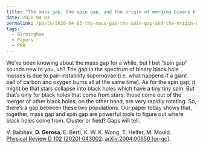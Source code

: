 ```yaml
---
title: "The mass gap, the spin gap, and the origin of merging binary black holes"
date: 2020-04-03
permalink: /posts/2020-04-03-the-mass-gap-the-spin-gap-and-the-origin-of-merging-binary-black-holes
tags:
  - Birmingham
  - Papers
  - PRD
---
```


We’ve been knowing about the mass gap for a while, but I bet “spin gap” sounds new to you, uh? The gap in the spectrum of binary black hole masses is due to pair-instability supernovae (i.e. what happens if a giant ball of carbon and oxygen burns all at the same time). As for the spin gap, it might be that stars collapse into black holes which have a tiny tiny spin. But that’s only for black holes that come from stars: those come out of the merger of other black holes, on the other hand, are very rapidly rotating. So, there’s a gap between these two populations. Our paper today shows that, together, mass gap and spin gap are powerful tools to figure out where black holes come from. Cluster or field? Gaps will tell.

V. Baibhav, **D. Gerosa**, E. Berti, K. W. K. Wong, T. Helfer, M. Mould.\
[Physical Review D 102 (2020) 043002](https://journals.aps.org/prd/abstract/10.1103/PhysRevD.102.043002). [arXiv:2004.00650 [gr-qc]](https://arxiv.org/abs/2004.00650).